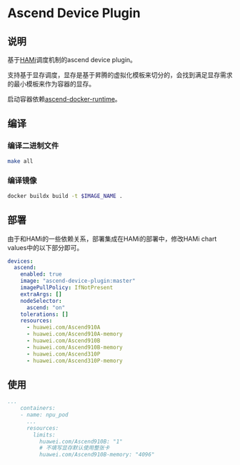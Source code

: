 # Ascend Device Plugin

## 说明

基于[HAMi](https://github.com/Project-HAMi/HAMi)调度机制的ascend device plugin。

支持基于显存调度，显存是基于昇腾的虚拟化模板来切分的，会找到满足显存需求的最小模板来作为容器的显存。

启动容器依赖[ascend-docker-runtime](https://gitee.com/ascend/ascend-docker-runtime)。

## 编译

### 编译二进制文件

```bash
make all
```

### 编译镜像

```bash
docker buildx build -t $IMAGE_NAME .
```

## 部署

由于和HAMi的一些依赖关系，部署集成在HAMi的部署中，修改HAMi chart values中的以下部分即可。

```yaml
devices:
  ascend:
    enabled: true
    image: "ascend-device-plugin:master"
    imagePullPolicy: IfNotPresent
    extraArgs: []
    nodeSelector:
      ascend: "on"
    tolerations: []
    resources:
      - huawei.com/Ascend910A
      - huawei.com/Ascend910A-memory
      - huawei.com/Ascend910B
      - huawei.com/Ascend910B-memory
      - huawei.com/Ascend310P
      - huawei.com/Ascend310P-memory
```

## 使用

```yaml
...
    containers:
    - name: npu_pod
      ...
      resources:
        limits:
          huawei.com/Ascend910B: "1"
          # 不填写显存默认使用整张卡
          huawei.com/Ascend910B-memory: "4096"
```
